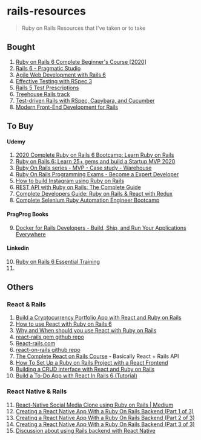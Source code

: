# rails-resources
> Ruby on Rails Resources that I've taken or to take

## Bought
1. [Ruby on Rails 6 Complete Beginner's Course [2020]](https://www.udemy.com/course/complete-beginners-course-for-ruby-on-rails-6/)
2. [Rails 6 - Pragmatic Studio](https://pragmaticstudio.com/courses/rails)
3. [Agile Web Development with Rails 6](https://pragprog.com/titles/rails6/agile-web-development-with-rails-6/)
4. [Effective Testing with RSpec 3](https://pragprog.com/titles/rspec3/effective-testing-with-rspec-3/)
5. [Rails 5 Test Prescriptions](https://pragprog.com/titles/nrtest3/rails-5-test-prescriptions/)
6. [Treehouse Rails track](https://teamtreehouse.com/tracks/rails-development)
7. [Test-driven Rails with RSpec, Capybara, and Cucumber](https://www.pluralsight.com/courses/test-driven-rails-rspec-capybara-cucumber)
8. [Modern Front-End Development for Rails](https://pragprog.com/titles/nrclient/modern-front-end-development-for-rails/)


## To Buy
#### Udemy
1. [2020 Complete Ruby on Rails 6 Bootcamp: Learn Ruby on Rails](https://www.udemy.com/course/2020-complete-ruby-on-rails-6-bootcamp-learn-ruby-on-rails/)
2. [Ruby on Rails 6: Learn 25+ gems and build a Startup MVP 2020](https://www.udemy.com/course/ruby-on-rails-6-learn-20-gems-build-an-e-learning-platform/)
3. [Ruby On Rails series - MVP - Case study - Warehouse](https://www.udemy.com/course/ruby-on-rails-series-mvp-case-study-warehouse/)
4. [Ruby On Rails Programming Exams - Become a Expert Developer](https://www.udemy.com/course/ruby-on-rails-programming-exams-become-a-expert-developer/)
5. [How to build Instagram using Ruby on Rails](https://www.udemy.com/course/how-to-build-instagram-using-ruby-on-rails/)
6. [REST API with Ruby on Rails: The Complete Guide](https://www.udemy.com/course/ruby-on-rails-api-the-complete-guide/)
7. [Complete Developers Guide: Ruby on Rails & React with Redux](https://www.udemy.com/course/rubyrailsreactredux/)
8. [Complete Selenium Ruby Automation Engineer Bootcamp](https://www.udemy.com/course/complete-automation-engineer-bootcamp/)
#### PragProg Books
9. [Docker for Rails Developers - Build, Ship, and Run Your Applications Everywhere](https://pragprog.com/titles/ridocker/docker-for-rails-developers/)

#### Linkedin
10. [Ruby on Rails 6 Essential Training](https://www.linkedin.com/learning/ruby-on-rails-6-essential-training)
11. []()

## Others
### React & Rails
1. [Build a Cryptocurrency Portfolio App with React and Ruby on Rails](https://www.youtube.com/watch?v=dpYPLUO3QcI&ab_channel=zayne)
2. [How to use React with Ruby on Rails 6](https://learnetto.com/blog/react-rails)
3. [Why and When should you use React with Ruby on Rails](https://dev.to/solutelabs/why-and-when-should-you-use-react-with-ruby-on-rails-2cfc)
4. [react-rails gem github repo](https://github.com/reactjs/react-rails)
5. [React-rails.com](https://www.react-rails.com/)
6. [react-on-rails github repo](https://github.com/shakacode/react_on_rails)
7. [The Complete React on Rails Course](https://learnetto.com/users/hrishio/courses/react-rails-course) - Basically React + Rails API
8. [How To Set Up a Ruby on Rails Project with a React Frontend](https://www.digitalocean.com/community/tutorials/how-to-set-up-a-ruby-on-rails-project-with-a-react-frontend)
9. [Building a CRUD interface with React and Ruby on Rails](https://www.pluralsight.com/guides/building-a-crud-interface-with-react-and-ruby-on-rails)
10. [Build a To-Do App with React In Rails 6 (Tutorial)](https://hackernoon.com/build-a-to-do-app-with-react-in-rails-6-tutorial-pu2d3uta)
### React Native & Rails
11. [React-Native Social Media Clone using Ruby on Rails | Medium](https://medium.com/swlh/building-an-instagram-clone-in-react-native-and-tailwind-css-with-a-ruby-on-rails-api-only-backend-8be79d6b987d)
12. [Creating a React Native App With a Ruby On Rails Backend (Part 1 of 3)](https://www.fullstacklabs.co/blog/creating-a-react-native-app-with-ruby-on-rails-backend-part-one)
13. [Creating a React Native App With a Ruby On Rails Backend (Part 2 of 3)](https://www.fullstacklabs.co/blog/creating-a-react-native-app-with-ruby-on-rails-backend-part-two)
14. [Creating a React Native App With a Ruby On Rails Backend (Part 3 of 3)](https://www.fullstacklabs.co/blog/creating-a-react-native-app-with-ruby-on-rails-backend-part-three)
15. [Discussion about using Rails backend with React Native](https://www.reddit.com/r/rails/comments/ca8v9y/rails_backend_for_react_native/)
